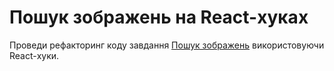 # Пошук зображень на React-хуках

Проведи рефакторинг коду завдання
[Пошук зображень](https://github.com/goitacademy/react-homework/blob/master/homework-03/image-finder/README.ua.md)
використовуючи React-хуки.
